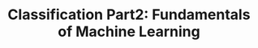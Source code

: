 ---
title: "Classification Part2: Fundamentals of Machine Learning"
published: true
morea_id: experience-classification-part2
morea_type: experience
morea_summary: "A follow-along lecture/exercise on the fundamentals of machine learning classification"
morea_url: https://docs.google.com/document/d/1jYbnoa8d__d9iD8TxZF4ELR0nONQZnGcvsqZ6mba-aw/edit?tab=t.0#heading=h.ep8q034wwcgi
morea_start_date: 
morea_labels: follow-along exercises
---